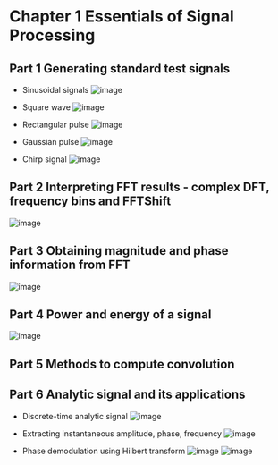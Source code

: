 # Chapter 1 Essentials of Signal Processing
## Part 1 Generating standard test signals

- Sinusoidal signals
![image](https://github.com/szdp613/NYCU_WC/blob/main/chapter1/picture/1-1.png)

- Square wave
![image](https://github.com/szdp613/NYCU_WC/blob/main/chapter1/picture/1-2.png)

- Rectangular pulse
![image](https://github.com/szdp613/NYCU_WC/blob/main/chapter1/picture/1-3.png)

- Gaussian pulse
![image](https://github.com/szdp613/NYCU_WC/blob/main/chapter1/picture/1-4.png)

- Chirp signal
![image](https://github.com/szdp613/NYCU_WC/blob/main/chapter1/picture/1-5.png)

## Part 2 Interpreting FFT results - complex DFT, frequency bins and FFTShift
![image](https://github.com/szdp613/NYCU_WC/blob/main/chapter1/picture/2-1.png)

## Part 3 Obtaining magnitude and phase information from FFT
![image](https://github.com/szdp613/NYCU_WC/blob/main/chapter1/picture/3-1.png)

## Part 4 Power and energy of a signal
![image](https://github.com/szdp613/NYCU_WC/blob/main/chapter1/picture/4-1.png)

## Part 5 Methods to compute convolution

## Part 6 Analytic signal and its applications

- Discrete-time analytic signal
![image](https://github.com/szdp613/NYCU_WC/blob/main/chapter1/picture/6-1.png)

- Extracting instantaneous amplitude, phase, frequency
![image](https://github.com/szdp613/NYCU_WC/blob/main/chapter1/picture/6-2.png)

- Phase demodulation using Hilbert transform
![image](https://github.com/szdp613/NYCU_WC/blob/main/chapter1/picture/6-3.png)
![image](https://github.com/szdp613/NYCU_WC/blob/main/chapter1/picture/6-4.png)
